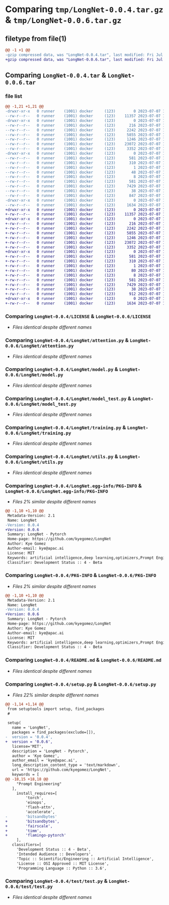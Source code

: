 # Comparing `tmp/LongNet-0.0.4.tar.gz` & `tmp/LongNet-0.0.6.tar.gz`

## filetype from file(1)

```diff
@@ -1 +1 @@
-gzip compressed data, was "LongNet-0.0.4.tar", last modified: Fri Jul  7 12:11:16 2023, max compression
+gzip compressed data, was "LongNet-0.0.6.tar", last modified: Fri Jul  7 12:16:23 2023, max compression
```

## Comparing `LongNet-0.0.4.tar` & `LongNet-0.0.6.tar`

### file list

```diff
@@ -1,21 +1,21 @@
-drwxr-xr-x   0 runner    (1001) docker     (123)        0 2023-07-07 12:11:16.483978 LongNet-0.0.4/
--rw-r--r--   0 runner    (1001) docker     (123)    11357 2023-07-07 12:11:02.000000 LongNet-0.0.4/LICENSE
-drwxr-xr-x   0 runner    (1001) docker     (123)        0 2023-07-07 12:11:16.483978 LongNet-0.0.4/LongNet/
--rw-r--r--   0 runner    (1001) docker     (123)      216 2023-07-07 12:11:02.000000 LongNet-0.0.4/LongNet/__init__.py
--rw-r--r--   0 runner    (1001) docker     (123)     2242 2023-07-07 12:11:02.000000 LongNet-0.0.4/LongNet/attention.py
--rw-r--r--   0 runner    (1001) docker     (123)     5855 2023-07-07 12:11:02.000000 LongNet-0.0.4/LongNet/model.py
--rw-r--r--   0 runner    (1001) docker     (123)     1246 2023-07-07 12:11:02.000000 LongNet-0.0.4/LongNet/model_test.py
--rw-r--r--   0 runner    (1001) docker     (123)    23072 2023-07-07 12:11:02.000000 LongNet-0.0.4/LongNet/training.py
--rw-r--r--   0 runner    (1001) docker     (123)     3352 2023-07-07 12:11:02.000000 LongNet-0.0.4/LongNet/utils.py
-drwxr-xr-x   0 runner    (1001) docker     (123)        0 2023-07-07 12:11:16.483978 LongNet-0.0.4/LongNet.egg-info/
--rw-r--r--   0 runner    (1001) docker     (123)      581 2023-07-07 12:11:16.000000 LongNet-0.0.4/LongNet.egg-info/PKG-INFO
--rw-r--r--   0 runner    (1001) docker     (123)      310 2023-07-07 12:11:16.000000 LongNet-0.0.4/LongNet.egg-info/SOURCES.txt
--rw-r--r--   0 runner    (1001) docker     (123)        1 2023-07-07 12:11:16.000000 LongNet-0.0.4/LongNet.egg-info/dependency_links.txt
--rw-r--r--   0 runner    (1001) docker     (123)       48 2023-07-07 12:11:16.000000 LongNet-0.0.4/LongNet.egg-info/requires.txt
--rw-r--r--   0 runner    (1001) docker     (123)        8 2023-07-07 12:11:16.000000 LongNet-0.0.4/LongNet.egg-info/top_level.txt
--rw-r--r--   0 runner    (1001) docker     (123)      581 2023-07-07 12:11:16.483978 LongNet-0.0.4/PKG-INFO
--rw-r--r--   0 runner    (1001) docker     (123)     7429 2023-07-07 12:11:02.000000 LongNet-0.0.4/README.md
--rw-r--r--   0 runner    (1001) docker     (123)       38 2023-07-07 12:11:16.483978 LongNet-0.0.4/setup.cfg
--rw-r--r--   0 runner    (1001) docker     (123)      847 2023-07-07 12:11:02.000000 LongNet-0.0.4/setup.py
-drwxr-xr-x   0 runner    (1001) docker     (123)        0 2023-07-07 12:11:16.483978 LongNet-0.0.4/test/
--rw-r--r--   0 runner    (1001) docker     (123)     1634 2023-07-07 12:11:02.000000 LongNet-0.0.4/test/test.py
+drwxr-xr-x   0 runner    (1001) docker     (123)        0 2023-07-07 12:16:23.357909 LongNet-0.0.6/
+-rw-r--r--   0 runner    (1001) docker     (123)    11357 2023-07-07 12:16:07.000000 LongNet-0.0.6/LICENSE
+drwxr-xr-x   0 runner    (1001) docker     (123)        0 2023-07-07 12:16:23.357909 LongNet-0.0.6/LongNet/
+-rw-r--r--   0 runner    (1001) docker     (123)      216 2023-07-07 12:16:07.000000 LongNet-0.0.6/LongNet/__init__.py
+-rw-r--r--   0 runner    (1001) docker     (123)     2242 2023-07-07 12:16:07.000000 LongNet-0.0.6/LongNet/attention.py
+-rw-r--r--   0 runner    (1001) docker     (123)     5855 2023-07-07 12:16:07.000000 LongNet-0.0.6/LongNet/model.py
+-rw-r--r--   0 runner    (1001) docker     (123)     1246 2023-07-07 12:16:07.000000 LongNet-0.0.6/LongNet/model_test.py
+-rw-r--r--   0 runner    (1001) docker     (123)    23072 2023-07-07 12:16:07.000000 LongNet-0.0.6/LongNet/training.py
+-rw-r--r--   0 runner    (1001) docker     (123)     3352 2023-07-07 12:16:07.000000 LongNet-0.0.6/LongNet/utils.py
+drwxr-xr-x   0 runner    (1001) docker     (123)        0 2023-07-07 12:16:23.357909 LongNet-0.0.6/LongNet.egg-info/
+-rw-r--r--   0 runner    (1001) docker     (123)      581 2023-07-07 12:16:23.000000 LongNet-0.0.6/LongNet.egg-info/PKG-INFO
+-rw-r--r--   0 runner    (1001) docker     (123)      310 2023-07-07 12:16:23.000000 LongNet-0.0.6/LongNet.egg-info/SOURCES.txt
+-rw-r--r--   0 runner    (1001) docker     (123)        1 2023-07-07 12:16:23.000000 LongNet-0.0.6/LongNet.egg-info/dependency_links.txt
+-rw-r--r--   0 runner    (1001) docker     (123)       80 2023-07-07 12:16:23.000000 LongNet-0.0.6/LongNet.egg-info/requires.txt
+-rw-r--r--   0 runner    (1001) docker     (123)        8 2023-07-07 12:16:23.000000 LongNet-0.0.6/LongNet.egg-info/top_level.txt
+-rw-r--r--   0 runner    (1001) docker     (123)      581 2023-07-07 12:16:23.357909 LongNet-0.0.6/PKG-INFO
+-rw-r--r--   0 runner    (1001) docker     (123)     7429 2023-07-07 12:16:07.000000 LongNet-0.0.6/README.md
+-rw-r--r--   0 runner    (1001) docker     (123)       38 2023-07-07 12:16:23.357909 LongNet-0.0.6/setup.cfg
+-rw-r--r--   0 runner    (1001) docker     (123)      912 2023-07-07 12:16:07.000000 LongNet-0.0.6/setup.py
+drwxr-xr-x   0 runner    (1001) docker     (123)        0 2023-07-07 12:16:23.357909 LongNet-0.0.6/test/
+-rw-r--r--   0 runner    (1001) docker     (123)     1634 2023-07-07 12:16:07.000000 LongNet-0.0.6/test/test.py
```

### Comparing `LongNet-0.0.4/LICENSE` & `LongNet-0.0.6/LICENSE`

 * *Files identical despite different names*

### Comparing `LongNet-0.0.4/LongNet/attention.py` & `LongNet-0.0.6/LongNet/attention.py`

 * *Files identical despite different names*

### Comparing `LongNet-0.0.4/LongNet/model.py` & `LongNet-0.0.6/LongNet/model.py`

 * *Files identical despite different names*

### Comparing `LongNet-0.0.4/LongNet/model_test.py` & `LongNet-0.0.6/LongNet/model_test.py`

 * *Files identical despite different names*

### Comparing `LongNet-0.0.4/LongNet/training.py` & `LongNet-0.0.6/LongNet/training.py`

 * *Files identical despite different names*

### Comparing `LongNet-0.0.4/LongNet/utils.py` & `LongNet-0.0.6/LongNet/utils.py`

 * *Files identical despite different names*

### Comparing `LongNet-0.0.4/LongNet.egg-info/PKG-INFO` & `LongNet-0.0.6/LongNet.egg-info/PKG-INFO`

 * *Files 2% similar despite different names*

```diff
@@ -1,10 +1,10 @@
 Metadata-Version: 2.1
 Name: LongNet
-Version: 0.0.4
+Version: 0.0.6
 Summary: LongNet - Pytorch
 Home-page: https://github.com/kyegomez/LongNet
 Author: Kye Gomez
 Author-email: kye@apac.ai
 License: MIT
 Keywords: artificial intelligence,deep learning,optimizers,Prompt Engineering
 Classifier: Development Status :: 4 - Beta
```

### Comparing `LongNet-0.0.4/PKG-INFO` & `LongNet-0.0.6/PKG-INFO`

 * *Files 2% similar despite different names*

```diff
@@ -1,10 +1,10 @@
 Metadata-Version: 2.1
 Name: LongNet
-Version: 0.0.4
+Version: 0.0.6
 Summary: LongNet - Pytorch
 Home-page: https://github.com/kyegomez/LongNet
 Author: Kye Gomez
 Author-email: kye@apac.ai
 License: MIT
 Keywords: artificial intelligence,deep learning,optimizers,Prompt Engineering
 Classifier: Development Status :: 4 - Beta
```

### Comparing `LongNet-0.0.4/README.md` & `LongNet-0.0.6/README.md`

 * *Files identical despite different names*

### Comparing `LongNet-0.0.4/setup.py` & `LongNet-0.0.6/setup.py`

 * *Files 22% similar despite different names*

```diff
@@ -1,14 +1,14 @@
 from setuptools import setup, find_packages
 # 
 
 setup(
   name = 'LongNet',
   packages = find_packages(exclude=[]),
-  version = '0.0.4',
+  version = '0.0.6',
   license='MIT',
   description = 'LongNet - Pytorch',
   author = 'Kye Gomez',
   author_email = 'kye@apac.ai',
   long_description_content_type = 'text/markdown',
   url = 'https://github.com/kyegomez/LongNet',
   keywords = [
@@ -18,15 +18,18 @@
     "Prompt Engineering"
   ],
     install_requires=[
         'torch',
         'einops',
         'flash-attn',
         'accelerate',
-        'bitsandbytes'
+        'bitsandbytes',
+        'fairscale',
+        'timm',
+        'flamingo-pytorch'
     ],
   classifiers=[
     'Development Status :: 4 - Beta',
     'Intended Audience :: Developers',
     'Topic :: Scientific/Engineering :: Artificial Intelligence',
     'License :: OSI Approved :: MIT License',
     'Programming Language :: Python :: 3.6',
```

### Comparing `LongNet-0.0.4/test/test.py` & `LongNet-0.0.6/test/test.py`

 * *Files identical despite different names*

